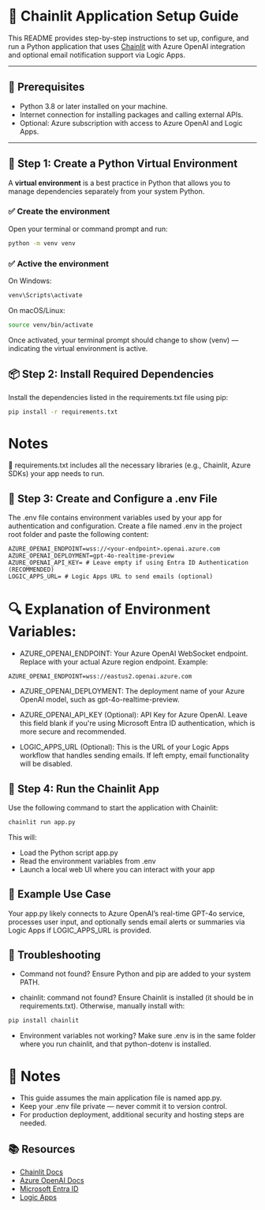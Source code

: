 # 🧠 Chainlit Application Setup Guide

This README provides step-by-step instructions to set up, configure, and run a Python application that uses [Chainlit](https://docs.chainlit.io/) with Azure OpenAI integration and optional email notification support via Logic Apps.

---

## 📌 Prerequisites

- Python 3.8 or later installed on your machine.
- Internet connection for installing packages and calling external APIs.
- Optional: Azure subscription with access to Azure OpenAI and Logic Apps.

---

## 📁 Step 1: Create a Python Virtual Environment

A **virtual environment** is a best practice in Python that allows you to manage dependencies separately from your system Python.

### ✅ Create the environment

Open your terminal or command prompt and run:

```bash
python -m venv venv
```

### ✅ Active the environment
On Windows:

```bash
venv\Scripts\activate
```

On macOS/Linux:
```bash
source venv/bin/activate
```

Once activated, your terminal prompt should change to show (venv) — indicating the virtual environment is active.

## 📦 Step 2: Install Required Dependencies
Install the dependencies listed in the requirements.txt file using pip:

```bash
pip install -r requirements.txt
```
# Notes
📄 requirements.txt includes all the necessary libraries (e.g., Chainlit, Azure SDKs) your app needs to run.


## 🔐 Step 3: Create and Configure a .env File
The .env file contains environment variables used by your app for authentication and configuration. Create a file named .env in the project root folder and paste the following content:

```.env
AZURE_OPENAI_ENDPOINT=wss://<your-endpoint>.openai.azure.com
AZURE_OPENAI_DEPLOYMENT=gpt-4o-realtime-preview
AZURE_OPENAI_API_KEY= # Leave empty if using Entra ID Authentication (RECOMMENDED)
LOGIC_APPS_URL= # Logic Apps URL to send emails (optional)
```
# 🔍 Explanation of Environment Variables:
- AZURE_OPENAI_ENDPOINT:
Your Azure OpenAI WebSocket endpoint. Replace <your-endpoint> with your actual Azure region endpoint.
Example:
```plaintext
AZURE_OPENAI_ENDPOINT=wss://eastus2.openai.azure.com
```
- AZURE_OPENAI_DEPLOYMENT:
The deployment name of your Azure OpenAI model, such as gpt-4o-realtime-preview.

- AZURE_OPENAI_API_KEY (Optional):
API Key for Azure OpenAI. Leave this field blank if you're using Microsoft Entra ID authentication, which is more secure and recommended.

- LOGIC_APPS_URL (Optional):
This is the URL of your Logic Apps workflow that handles sending emails. If left empty, email functionality will be disabled.

## 🚀 Step 4: Run the Chainlit App
Use the following command to start the application with Chainlit:

```bash
chainlit run app.py
```
This will:
- Load the Python script app.py
- Read the environment variables from .env
- Launch a local web UI where you can interact with your app

## 🧪 Example Use Case
Your app.py likely connects to Azure OpenAI’s real-time GPT-4o service, processes user input, and optionally sends email alerts or summaries via Logic Apps if LOGIC_APPS_URL is provided.

## 🧯 Troubleshooting
- Command not found?
Ensure Python and pip are added to your system PATH.

- chainlit: command not found?
Ensure Chainlit is installed (it should be in requirements.txt). Otherwise, manually install with:

```bash
pip install chainlit
```
- Environment variables not working?
Make sure .env is in the same folder where you run chainlit, and that python-dotenv is installed.

# 📝 Notes
- This guide assumes the main application file is named app.py.
- Keep your .env file private — never commit it to version control.
- For production deployment, additional security and hosting steps are needed.

## 📚 Resources
- [Chainlit Docs](https://docs.chainlit.io/)
- [Azure OpenAI Docs](https://learn.microsoft.com/en-us/azure/cognitive-services/openai/)
- [Microsoft Entra ID](https://learn.microsoft.com/en-us/entra/)
- [Logic Apps](https://learn.microsoft.com/en-us/azure/logic-apps)